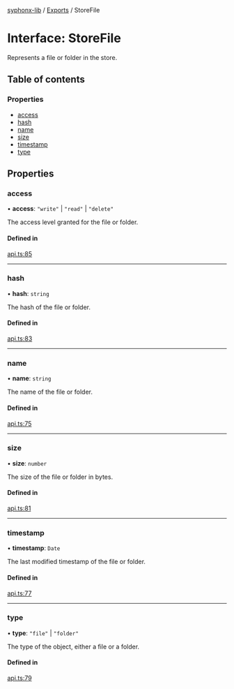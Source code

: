 [syphonx-lib](../README.md) / [Exports](../modules.md) / StoreFile

# Interface: StoreFile

Represents a file or folder in the store.

## Table of contents

### Properties

- [access](StoreFile.md#access)
- [hash](StoreFile.md#hash)
- [name](StoreFile.md#name)
- [size](StoreFile.md#size)
- [timestamp](StoreFile.md#timestamp)
- [type](StoreFile.md#type)

## Properties

### access

• **access**: ``"write"`` \| ``"read"`` \| ``"delete"``

The access level granted for the file or folder.

#### Defined in

[api.ts:85](https://github.com/dtempx/syphonx-lib/blob/4fe11ca/api.ts#L85)

___

### hash

• **hash**: `string`

The hash of the file or folder.

#### Defined in

[api.ts:83](https://github.com/dtempx/syphonx-lib/blob/4fe11ca/api.ts#L83)

___

### name

• **name**: `string`

The name of the file or folder.

#### Defined in

[api.ts:75](https://github.com/dtempx/syphonx-lib/blob/4fe11ca/api.ts#L75)

___

### size

• **size**: `number`

The size of the file or folder in bytes.

#### Defined in

[api.ts:81](https://github.com/dtempx/syphonx-lib/blob/4fe11ca/api.ts#L81)

___

### timestamp

• **timestamp**: `Date`

The last modified timestamp of the file or folder.

#### Defined in

[api.ts:77](https://github.com/dtempx/syphonx-lib/blob/4fe11ca/api.ts#L77)

___

### type

• **type**: ``"file"`` \| ``"folder"``

The type of the object, either a file or a folder.

#### Defined in

[api.ts:79](https://github.com/dtempx/syphonx-lib/blob/4fe11ca/api.ts#L79)
